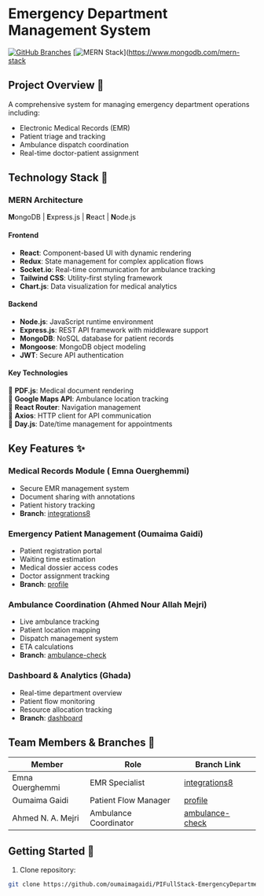 # Emergency Department Management System

[![GitHub Branches](https://img.shields.io/badge/branches-multiple-blue)](https://github.com/oumaimagaidi/PIFullStack-EmergencyDepartment/branches)
[![MERN Stack](https://img.shields.io/badge/stack-MERN-brightgreen)](https://www.mongodb.com/mern-stack
## Project Overview 🚨
A comprehensive system for managing emergency department operations including:
- Electronic Medical Records (EMR)
- Patient triage and tracking
- Ambulance dispatch coordination
- Real-time doctor-patient assignment
## Technology Stack 🚀

### MERN Architecture
**M**ongoDB | **E**xpress.js | **R**eact | **N**ode.js

#### Frontend
- **React**: Component-based UI with dynamic rendering
- **Redux**: State management for complex application flows
- **Socket.io**: Real-time communication for ambulance tracking
- **Tailwind CSS**: Utility-first styling framework
- **Chart.js**: Data visualization for medical analytics

#### Backend
- **Node.js**: JavaScript runtime environment
- **Express.js**: REST API framework with middleware support
- **MongoDB**: NoSQL database for patient records
- **Mongoose**: MongoDB object modeling
- **JWT**: Secure API authentication

#### Key Technologies
🔹 **PDF.js**: Medical document rendering  
🔹 **Google Maps API**: Ambulance location tracking  
🔹 **React Router**: Navigation management  
🔹 **Axios**: HTTP client for API communication  
🔹 **Day.js**: Date/time management for appointments


## Key Features ✨

### Medical Records Module ( Emna Ouerghemmi)
- Secure EMR management system
- Document sharing with annotations
- Patient history tracking
- **Branch**: [integrations8](https://github.com/oumaimagaidi/PIFullStack-EmergencyDepartment/tree/integrations8)

### Emergency Patient Management (Oumaima Gaidi)
- Patient registration portal
- Waiting time estimation
- Medical dossier access codes
- Doctor assignment tracking
- **Branch**: [profile](https://github.com/oumaimagaidi/PIFullStack-EmergencyDepartment/tree/profile)

### Ambulance Coordination (Ahmed Nour Allah Mejri)
- Live ambulance tracking
- Patient location mapping
- Dispatch management system
- ETA calculations
- **Branch**: [ambulance-check](https://github.com/oumaimagaidi/PIFullStack-EmergencyDepartment/tree/integrationS8)

### Dashboard & Analytics (Ghada)
- Real-time department overview
- Patient flow monitoring
- Resource allocation tracking
- **Branch**: [dashboard](https://github.com/oumaimagaidi/PIFullStack-EmergencyDepartment/tree/dashboard)

## Team Members & Branches 👥

| Member                | Role                          | Branch Link                                                                 |
|-----------------------|-------------------------------|-----------------------------------------------------------------------------|
|  Emna Ouerghemmi   | EMR Specialist                | [integrations8](https://github.com/oumaimagaidi/PIFullStack-EmergencyDepartment/tree/integrations8) |
| Oumaima Gaidi         | Patient Flow Manager          | [profile](https://github.com/oumaimagaidi/PIFullStack-EmergencyDepartment/tree/profile) |
| Ahmed N. A. Mejri     | Ambulance Coordinator         | [ambulance-check](https://github.com/oumaimagaidi/PIFullStack-EmergencyDepartment/tree/integrationS8) |

## Getting Started 🚦
1. Clone repository:
```bash
git clone https://github.com/oumaimagaidi/PIFullStack-EmergencyDepartment.git

